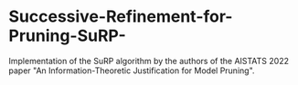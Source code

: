 # Successive-Refinement-for-Pruning-SuRP-
Implementation of the SuRP algorithm by the authors of the AISTATS 2022 paper "An Information-Theoretic Justification for Model Pruning". 
